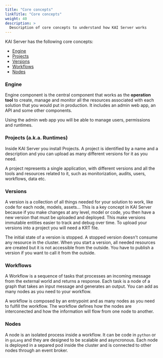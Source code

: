 ```yaml
---
title: "Core concepts"
linkTitle: "Core concepts"
weight: 40
description: >
  Description of core concepts to understand how KAI Server works
---
```



KAI Server has the following core concepts:

- [Engine](#engine)
- [Projects](#projects-aka-runtimes)
- [Versions](#versions)
- [Workflows](#workflows)
- [Nodes](#nodes)


### Engine

Engine component is the central component that works as the **operation tool** to create, manage and monitor all the resources associated with each solution that you would put in production. It includes an admin web app, an API and some other components.

Using the admin web app you will be able to manage users, permissions and runtimes.

### Projects (a.k.a. Runtimes)

Inside KAI Server you install Projects. A project is identified by a name and a description and you can upload as many different versions for it as you need.

A project represents a single application, with different versions and all the tools and resources related to it, such as monitorization, audits, users, workflows, data etc.

### Versions

A version is a collection of all things needed for your solution to work, like code for each node, models, assets... This is a key concept in KAI Server because if you make changes at any level, model or code, you then have a new version that must be uploaded and deployed. This make versions immutable entities easier to track and debug over time. To upload your versions into a project you will need a KRT file.

The initial state of a version is stopped. A stopped version doesn't consume any resource in the cluster. When you start a version, all needed resources are created but it is not accessible from the outside. You have to publish a version if you want to call it from the outside.

### Workflows

A Workflow is a sequence of tasks that processes an incoming message from the external world and returns a response. Each task is a node of a graph that takes an input message and generates an output. You can add as many nodes as you need to your workflow. 

A workflow is composed by an entrypoint and as many nodes as you need to fulfill the workflow. The workflow defines how the nodes are interconected and how the information will flow from one node to another.

### Nodes

A node is an isolated process inside a workflow. It can be code in `python` or in `goLang` and they are designed to be scalable and asyncronous. Each node is deployed in a separed pod inside the cluster and is connected to other nodes through an event broker.

